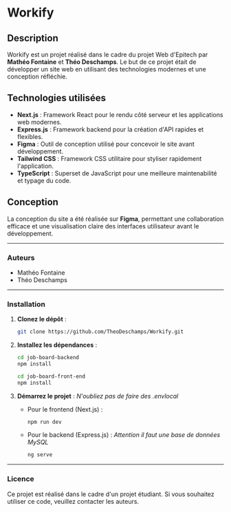 # Workify

## Description
Workify est un projet réalisé dans le cadre du projet Web d'Epitech par **Mathéo Fontaine** et **Théo Deschamps**. Le but de ce projet était de développer un site web en utilisant des technologies modernes et une conception réfléchie.

## Technologies utilisées

- **Next.js** : Framework React pour le rendu côté serveur et les applications web modernes.
- **Express.js** : Framework backend pour la création d'API rapides et flexibles.
- **Figma** : Outil de conception utilisé pour concevoir le site avant développement.
- **Tailwind CSS** : Framework CSS utilitaire pour styliser rapidement l'application.
- **TypeScript** : Superset de JavaScript pour une meilleure maintenabilité et typage du code.

## Conception
La conception du site a été réalisée sur **Figma**, permettant une collaboration efficace et une visualisation claire des interfaces utilisateur avant le développement.

---

### Auteurs
- Mathéo Fontaine
- Théo Deschamps

---

### Installation

1. **Clonez le dépôt** :
   ```bash
   git clone https://github.com/TheoDeschamps/Workify.git
   ```

2. **Installez les dépendances** :
   ```bash
   cd job-board-backend
   npm install

   cd job-board-front-end
   npm install
   ```

3. **Démarrez le projet** :
    *N'oubliez pas de faire des .envlocal*
   - Pour le frontend (Next.js) :
     ```bash
     npm run dev
     ```
   - Pour le backend (Express.js) : *Attention il faut une base de données MySQL*
     ```bash
     ng serve
     ```

---

### Licence
Ce projet est réalisé dans le cadre d'un projet étudiant. Si vous souhaitez utiliser ce code, veuillez contacter les auteurs.

